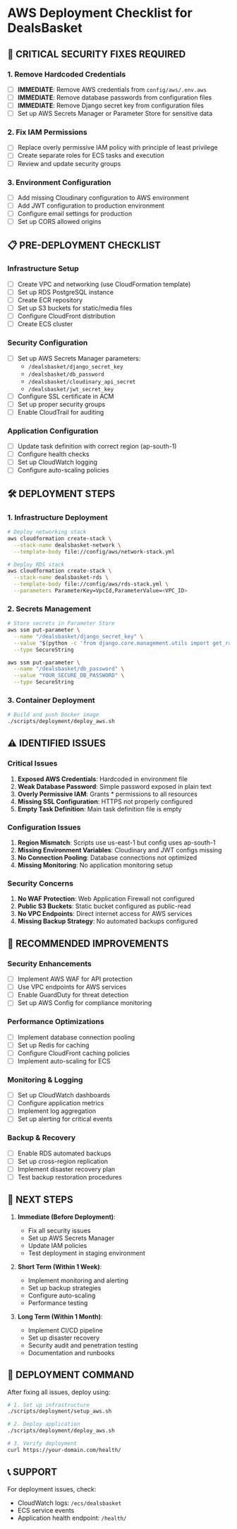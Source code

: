 # AWS Deployment Checklist for DealsBasket

## 🚨 CRITICAL SECURITY FIXES REQUIRED

### 1. Remove Hardcoded Credentials
- [ ] **IMMEDIATE**: Remove AWS credentials from `config/aws/.env.aws`
- [ ] **IMMEDIATE**: Remove database passwords from configuration files
- [ ] **IMMEDIATE**: Remove Django secret key from configuration files
- [ ] Set up AWS Secrets Manager or Parameter Store for sensitive data

### 2. Fix IAM Permissions
- [ ] Replace overly permissive IAM policy with principle of least privilege
- [ ] Create separate roles for ECS tasks and execution
- [ ] Review and update security groups

### 3. Environment Configuration
- [ ] Add missing Cloudinary configuration to AWS environment
- [ ] Add JWT configuration to production environment
- [ ] Configure email settings for production
- [ ] Set up CORS allowed origins

## 📋 PRE-DEPLOYMENT CHECKLIST

### Infrastructure Setup
- [ ] Create VPC and networking (use CloudFormation template)
- [ ] Set up RDS PostgreSQL instance
- [ ] Create ECR repository
- [ ] Set up S3 buckets for static/media files
- [ ] Configure CloudFront distribution
- [ ] Create ECS cluster

### Security Configuration
- [ ] Set up AWS Secrets Manager parameters:
  - `/dealsbasket/django_secret_key`
  - `/dealsbasket/db_password`
  - `/dealsbasket/cloudinary_api_secret`
  - `/dealsbasket/jwt_secret_key`
- [ ] Configure SSL certificate in ACM
- [ ] Set up proper security groups
- [ ] Enable CloudTrail for auditing

### Application Configuration
- [ ] Update task definition with correct region (ap-south-1)
- [ ] Configure health checks
- [ ] Set up CloudWatch logging
- [ ] Configure auto-scaling policies

## 🛠️ DEPLOYMENT STEPS

### 1. Infrastructure Deployment
```bash
# Deploy networking stack
aws cloudformation create-stack \
  --stack-name dealsbasket-network \
  --template-body file://config/aws/network-stack.yml

# Deploy RDS stack
aws cloudformation create-stack \
  --stack-name dealsbasket-rds \
  --template-body file://config/aws/rds-stack.yml \
  --parameters ParameterKey=VpcId,ParameterValue=<VPC_ID>
```

### 2. Secrets Management
```bash
# Store secrets in Parameter Store
aws ssm put-parameter \
  --name "/dealsbasket/django_secret_key" \
  --value "$(python -c 'from django.core.management.utils import get_random_secret_key; print(get_random_secret_key())')" \
  --type SecureString

aws ssm put-parameter \
  --name "/dealsbasket/db_password" \
  --value "YOUR_SECURE_DB_PASSWORD" \
  --type SecureString
```

### 3. Container Deployment
```bash
# Build and push Docker image
./scripts/deployment/deploy_aws.sh
```

## ⚠️ IDENTIFIED ISSUES

### Critical Issues
1. **Exposed AWS Credentials**: Hardcoded in environment file
2. **Weak Database Password**: Simple password exposed in plain text
3. **Overly Permissive IAM**: Grants * permissions to all resources
4. **Missing SSL Configuration**: HTTPS not properly configured
5. **Empty Task Definition**: Main task definition file is empty

### Configuration Issues
1. **Region Mismatch**: Scripts use us-east-1 but config uses ap-south-1
2. **Missing Environment Variables**: Cloudinary and JWT configs missing
3. **No Connection Pooling**: Database connections not optimized
4. **Missing Monitoring**: No application monitoring setup

### Security Concerns
1. **No WAF Protection**: Web Application Firewall not configured
2. **Public S3 Buckets**: Static bucket configured as public-read
3. **No VPC Endpoints**: Direct internet access for AWS services
4. **Missing Backup Strategy**: No automated backups configured

## 🔧 RECOMMENDED IMPROVEMENTS

### Security Enhancements
- [ ] Implement AWS WAF for API protection
- [ ] Use VPC endpoints for AWS services
- [ ] Enable GuardDuty for threat detection
- [ ] Set up AWS Config for compliance monitoring

### Performance Optimizations
- [ ] Implement database connection pooling
- [ ] Set up Redis for caching
- [ ] Configure CloudFront caching policies
- [ ] Implement auto-scaling for ECS

### Monitoring & Logging
- [ ] Set up CloudWatch dashboards
- [ ] Configure application metrics
- [ ] Implement log aggregation
- [ ] Set up alerting for critical events

### Backup & Recovery
- [ ] Enable RDS automated backups
- [ ] Set up cross-region replication
- [ ] Implement disaster recovery plan
- [ ] Test backup restoration procedures

## 📝 NEXT STEPS

1. **Immediate (Before Deployment)**:
   - Fix all security issues
   - Set up AWS Secrets Manager
   - Update IAM policies
   - Test deployment in staging environment

2. **Short Term (Within 1 Week)**:
   - Implement monitoring and alerting
   - Set up backup strategies
   - Configure auto-scaling
   - Performance testing

3. **Long Term (Within 1 Month)**:
   - Implement CI/CD pipeline
   - Set up disaster recovery
   - Security audit and penetration testing
   - Documentation and runbooks

## 🚀 DEPLOYMENT COMMAND

After fixing all issues, deploy using:
```bash
# 1. Set up infrastructure
./scripts/deployment/setup_aws.sh

# 2. Deploy application
./scripts/deployment/deploy_aws.sh

# 3. Verify deployment
curl https://your-domain.com/health/
```

## 📞 SUPPORT

For deployment issues, check:
- CloudWatch logs: `/ecs/dealsbasket`
- ECS service events
- Application health endpoint: `/health/`
